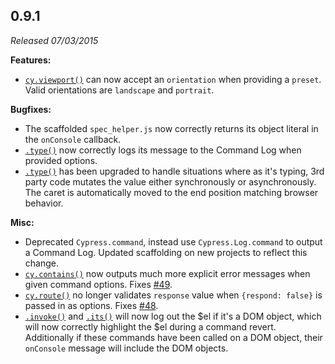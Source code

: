 ## 0.9.1

_Released 07/03/2015_

**Features:**

- [`cy.viewport()`](/api/commands/viewport) can now accept an `orientation` when providing a `preset`. Valid orientations are `landscape` and `portrait`.

**Bugfixes:**

- The scaffolded `spec_helper.js` now correctly returns its object literal in the `onConsole` callback.
- [`.type()`](/api/commands/type) now correctly logs its message to the Command Log when provided options.
- [`.type()`](/api/commands/type) has been upgraded to handle situations where as it's typing, 3rd party code mutates the value either synchronously or asynchronously. The caret is automatically moved to the end position matching browser behavior.

**Misc:**

- Deprecated `Cypress.command`, instead use `Cypress.Log.command` to output a Command Log. Updated scaffolding on new projects to reflect this change.
- [`cy.contains()`](/api/commands/contains) now outputs much more explicit error messages when given command options. Fixes [#49](https://github.com/cypress-io/cypress/issues/49).
- [`cy.route()`](/api/commands/route) no longer validates `response` value when `{respond: false}` is passed in as options. Fixes [#48](https://github.com/cypress-io/cypress/issues/48).
- [`.invoke()`](/api/commands/invoke) and [`.its()`](/api/commands/its) will now log out the $el if it's a DOM object, which will now correctly highlight the $el during a command revert. Additionally if these commands have been called on a DOM object, their `onConsole` message will include the DOM objects.
